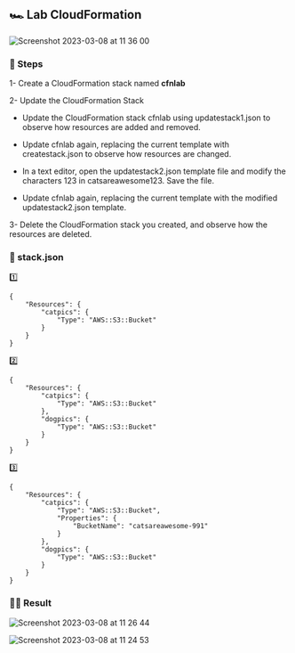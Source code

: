 ## 🏎️ Lab CloudFormation

![Screenshot 2023-03-08 at 11 36 00](https://user-images.githubusercontent.com/43513994/223676888-cbfbc575-1642-4ac2-9b2a-bd40fea7e2da.png)

### 🐾 Steps

1- Create a CloudFormation stack named **cfnlab**

2- Update the CloudFormation Stack

*   Update the CloudFormation stack cfnlab using updatestack1.json to observe how resources are added and removed.

*   Update cfnlab again, replacing the current template with createstack.json to observe how resources are changed.

*   In a text editor, open the updatestack2.json template file and modify the characters 123 in catsareawesome123.
Save the file.

*   Update cfnlab again, replacing the current template with the modified updatestack2.json template.

3- Delete the CloudFormation stack you created, and observe how the resources are deleted.


### 👀 stack.json

1️⃣
```
{
    "Resources": {
        "catpics": {
            "Type": "AWS::S3::Bucket"
        }
    }
}
```

2️⃣
```
{
    "Resources": {
        "catpics": {
            "Type": "AWS::S3::Bucket"
        },
        "dogpics": {
            "Type": "AWS::S3::Bucket"
        }
    }
}
```

3️⃣
```
{
    "Resources": {
        "catpics": {
            "Type": "AWS::S3::Bucket",
            "Properties": {
                "BucketName": "catsareawesome-991"
            }
        },
        "dogpics": {
            "Type": "AWS::S3::Bucket"
        }
    }
}
```

### 🧛🏻 Result


![Screenshot 2023-03-08 at 11 26 44](https://user-images.githubusercontent.com/43513994/223676287-5ce04696-81b8-4775-b221-2b478575d04c.png)

![Screenshot 2023-03-08 at 11 24 53](https://user-images.githubusercontent.com/43513994/223676259-61d70aa1-7e9b-4b54-a145-babf65a83615.png)
